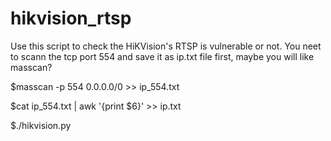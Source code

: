 # hikvision_rtsp
Use this script to check the HiKVision's RTSP is vulnerable or not.
You neet to scann the tcp port 554 and save it as ip.txt file first, maybe you will like masscan?

$masscan -p 554 0.0.0.0/0 >> ip_554.txt

$cat ip_554.txt | awk '{print $6}' >> ip.txt

$./hikvision.py
